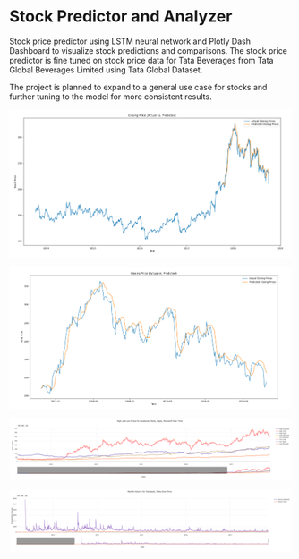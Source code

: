 # Stock Predictor and Analyzer

Stock price predictor using LSTM neural network and Plotly Dash Dashboard to visualize stock predictions and comparisons.
The stock price predictor is fine tuned on stock price data for Tata Beverages from Tata Global Beverages Limited using Tata Global Dataset.

The project is planned to expand to a general use case for stocks and further tuning to the model for more consistent results.

![Actual vs Predicted](./images/actual_vs_predict.png)

![Actual vs Predicted Close-up](./images/actual_vs_predict_closeup.png)

![High Low Stock Prices](./images/highlow_price.png)

![Market Volume](./images/market_volume.png)
